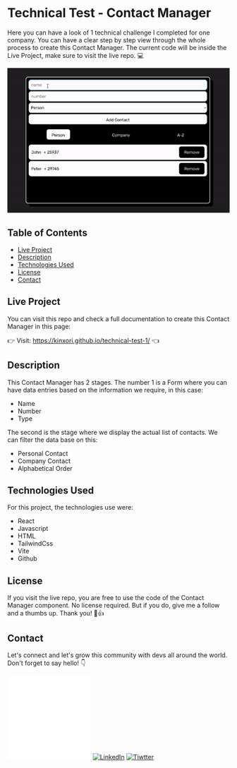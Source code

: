 # Technical Test - Contact Manager

Here you can have a look of 1 technical challenge I completed for one company. You can have a
clear step by step view through the whole process to create this Contact Manager. 
The current code will be inside the Live Project, make sure to visit the live repo. 💻

![Video of the Contact Manager in use](/readme-files/contact-manager-use.gif)

## Table of Contents

- [Live Project](#live)
- [Description](#description)
- [Technologies Used](#technologies-used)
- [License](#license)
- [Contact](#contact)

## Live Project

You can visit this repo and check a full documentation to create this Contact Manager in this page:

👉 Visit: https://kinxori.github.io/technical-test-1/ 👈

## Description

This Contact Manager has 2 stages. The number 1 is a Form where you can have data entries based on the information we require, in this case:

- Name
- Number 
- Type

The second is the stage where we display the actual list of contacts. We can filter the data base on this:

- Personal Contact
- Company Contact
- Alphabetical Order

## Technologies Used

For this project, the technologies use were:

- React
- Javascript
- HTML
- TailwindCss
- Vite
- Github

## License

If you visit the live repo, you are free to use the code of the Contact Manager component. No license required. But if you do, give me a follow and a thumbs up. Thank you! 🥳👍 

## Contact

Let's connect and let's grow this community with devs all around the world. Don't forget to say hello! 👇

[![GitHub Page](/readme-files/github-white-logo.png)](https://github.com/kinxori/)
[![LinkedIn](https://toppng.com/public/uploads/thumbnail/linkedin-color-icon-linkedin-logo-round-11562920732wikdvo5nes.png)](https://linkedin.com/in/quinchori)
[![Tiwtter](https://toppng.com/public/uploads/thumbnail/circle-twitter-logo-png-11536001225lw5rbel15n.png)](https://twitter.com/kinxori)
